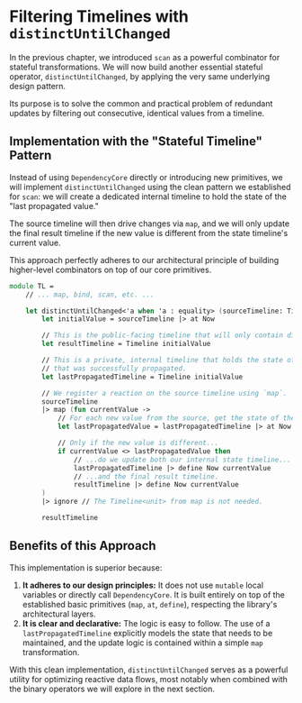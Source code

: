 # Filtering Timelines with `distinctUntilChanged`

In the previous chapter, we introduced `scan` as a powerful combinator for stateful transformations. We will now build another essential stateful operator, `distinctUntilChanged`, by applying the very same underlying design pattern.

Its purpose is to solve the common and practical problem of redundant updates by filtering out consecutive, identical values from a timeline.

## Implementation with the "Stateful Timeline" Pattern

Instead of using `DependencyCore` directly or introducing new primitives, we will implement `distinctUntilChanged` using the clean pattern we established for `scan`: we will create a dedicated internal timeline to hold the state of the "last propagated value."

The source timeline will then drive changes via `map`, and we will only update the final result timeline if the new value is different from the state timeline's current value.

This approach perfectly adheres to our architectural principle of building higher-level combinators on top of our core primitives.

```fsharp
module TL =
    // ... map, bind, scan, etc. ...

    let distinctUntilChanged<'a when 'a : equality> (sourceTimeline: Timeline<'a>) : Timeline<'a> =
        let initialValue = sourceTimeline |> at Now

        // This is the public-facing timeline that will only contain distinct values.
        let resultTimeline = Timeline initialValue

        // This is a private, internal timeline that holds the state of the last value
        // that was successfully propagated.
        let lastPropagatedTimeline = Timeline initialValue

        // We register a reaction on the source timeline using `map`.
        sourceTimeline
        |> map (fun currentValue ->
            // For each new value from the source, get the state of the last propagated one.
            let lastPropagatedValue = lastPropagatedTimeline |> at Now

            // Only if the new value is different...
            if currentValue <> lastPropagatedValue then
                // ...do we update both our internal state timeline...
                lastPropagatedTimeline |> define Now currentValue
                // ...and the final result timeline.
                resultTimeline |> define Now currentValue
        )
        |> ignore // The Timeline<unit> from map is not needed.

        resultTimeline
```

## Benefits of this Approach

This implementation is superior because:

1.  **It adheres to our design principles:** It does not use `mutable` local variables or directly call `DependencyCore`. It is built entirely on top of the established basic primitives (`map`, `at`, `define`), respecting the library's architectural layers.
2.  **It is clear and declarative:** The logic is easy to follow. The use of a `lastPropagatedTimeline` explicitly models the state that needs to be maintained, and the update logic is contained within a simple `map` transformation.

With this clean implementation, `distinctUntilChanged` serves as a powerful utility for optimizing reactive data flows, most notably when combined with the binary operators we will explore in the next section.
